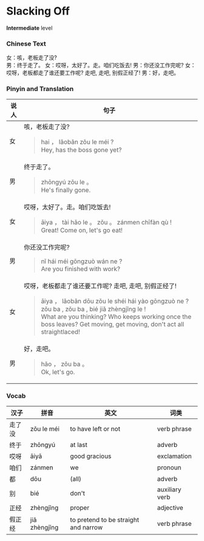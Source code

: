 # Slacking Off
**Intermediate** level
### Chinese Text
女：咳，老板走了没?<br />男：终于走了。
女：哎呀，太好了。走。咱们吃饭去!
男：你还没工作完呢?
女：哎呀，老板都走了谁还要工作呢? 走吧, 走吧, 别假正经了!
男：好，走吧。

### Pinyin and Translation
|说人|句子|
|----|----|
|女|咳，老板走了没?<blockquote>hai ， lǎobǎn zǒu le méi ?<br />Hey, has the boss gone yet?</blockquote>|
|男|终于走了。<blockquote>zhōngyú zǒu le 。<br />He's finally gone.</blockquote>|
|女|哎呀，太好了。走。咱们吃饭去!<blockquote>āiya ， tài hǎo le 。 zǒu 。 zánmen chīfàn qù !<br />Great! Come on, let's go eat!</blockquote>|
|男|你还没工作完呢?<blockquote>nǐ hái méi gōngzuò wán ne ?<br />Are you finished with work?</blockquote>|
|女|哎呀，老板都走了谁还要工作呢? 走吧, 走吧, 别假正经了!<blockquote>āiya ， lǎobǎn dōu zǒu le shéi hái yào gōngzuò ne ? zǒu ba , zǒu ba , bié jiǎ zhèngjǐng le !<br />What are you thinking? Who keeps working once the boss leaves? Get moving, get moving, don't act all straightlaced!</blockquote>|
|男|好，走吧。<blockquote>hǎo ， zǒu ba 。<br />Ok, let's go.</blockquote>|
### Vocab
|汉子|拼音|英文|词类|
|----|----|----|----|
|走了没|zǒu le méi|to have left or not|verb phrase|
|终于|zhōngyú|at last|adverb|
|哎呀|āiyā|good gracious|exclamation|
|咱们|zánmen|we|pronoun|
|都|dōu|(all)|adverb|
|别|bié|don't|auxiliary verb|
|正经|zhèngjǐng|proper|adjective|
|假正经|jiǎ zhèngjǐng|to pretend to be straight and narrow|verb phrase|